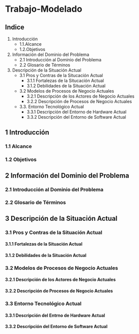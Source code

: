 # Trabajo-Modelado
## Indice
1. Introducción   
    * 1.1.Alcance      
    * 1.2.Objetivos  
2. Información del Dominio del Problema  
    * 2.1 Introducción al Dominio del Problema  
    * 2.2 Glosario de Términos  
3. Descripción de la Situación Actual  
    * 3.1 Pros y Contras de la Situcación Actual  
         * 3.1.1 Fortalezas de la Situcación Actual  
        * 3.1.2 Debilidades de la Situación Actual  
    * 3.2 Modelos de Procesos de Negocio Actuales  
        * 3.2.1 Descripción de los Actores de Negocio Actuales    
        * 3.2.2 Descripción de Procesos de Negocio Actuales  
    * 3.3.  Entorno Tecnológico Actual  
        * 3.3.1 Descripción del Entorno de Hardware Actual  
        * 3.3.2 Descripción del Entorno de Software Actual

## 1 Introducción  
### 1.1 Alcance
### 1.2 Objetivos

## 2 Información del Dominio del Problema
### 2.1 Introducción al Dominio del Problema
### 2.2 Glosario de Términos
## 3 Descripción de la Situación Actual
### 3.1 Pros y Contras de la Situación Actual
#### 3.1.1 Fortalezas de la Situación Actual
#### 3.1.2 Debilidades de la Situación Actual
### 3.2 Modelos de Procesos de Negocio Actuales
#### 3.2.1 Descripción de los Actores de Negocio Actuales
#### 3.2.2 Descripción de Procesos de Negocio Actuales
### 3.3 Entorno Tecnológico Actual
#### 3.3.1 Descripción del Entrno de Hardware Actual
#### 3.3.2 Descripción del Entorno de Software Actual